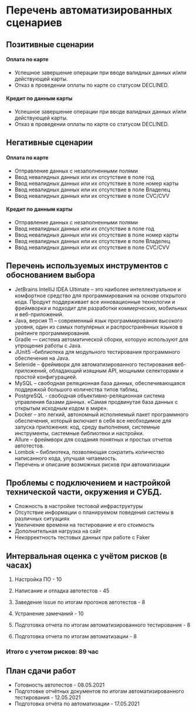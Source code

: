 # Перечень автоматизированных сценариев
## Позитивные сценарии
#### Оплата по карте

* Успешное завершение операции при вводе валидных данных и/или действующей карты.
* Отказ в проведении оплаты по карте со статусом DECLINED.
#### Кредит по данным карты

* Успешное завершение операции при вводе валидных данных и/или действующей карты.
* Отказ в проведении оплаты по карте со статусом DECLINED.
## Негативные сценарии

#### Оплата по карте

* Отправление данных с незаполненными полями
* Ввод невалидных данных или их отсутствие в поле год
* Ввод невалидных данных или их отсутствие в поле номер карты
* Ввод невалидных данных или их отсутствие в поле Владелец
* Ввод невалидных данных или их отсутствие в поле CVC/CVV
#### Кредит по данным карты

* Отправление данных с незаполненными полями
* Ввод невалидных данных или их отсутствие в поле год
* Ввод невалидных данных или их отсутствие в поле номер карты
* Ввод невалидных данных или их отсутствие в поле Владелец
* Ввод невалидных данных или их отсутствие в поле CVC/CVV


## Перечень используемых инструментов с обоснованием выбора

* JetBrains IntelliJ IDEA Ultimate – это наиболее интеллектуальное и комфортное средство для программирования на основе открытого кода. Продукт поддерживает все инновационные технологии и фреймворки и подходит для разработки коммерческих, мобильных и веб-приложений.
* Java, версия 11 – современный язык программирования высокого уровня, один из самых популярных и распространённых языков в рейтинге программирования.
* Gradle — система автоматической сборки, которую используют для упрощения работы с Java.
* JUnit5 –библиотека для модульного тестирования программного обеспечения на Java.
* Selenide – фреймворк для автоматизированного тестирования веб-приложений, обладающий изящным API, мощными селекторами и простой конфигурацией.
* MySQL – свободная реляционная база данных, обеспечивающаяся поддержкой большого количества типов таблиц.
* PostgreSQL - свободная объективно-реляционная система управления базами данных. «Самая продвинутая база данных с открытым исходным кодом в мире».
* Docker – это легкий, автономный исполняемый пакет программного обеспечения, который включает в себя все необходимое для запуска приложения: код, среду выполнения, системные инструменты, системные библиотеки и настройки.
* Allure – фреймворк для создания понятных и простых отчетов автотестов.
* Lombok – библиотека, позволяющая сократить количество написанного кода, улучшая читаемость.
* Перечень и описание возможных рисков при автоматизации

## Проблемы с подключением и настройкой технической части, окружения и СУБД.
* Сложность в настройке тестовой инфраструктуры
* Отсутствие информации о планируемом поведения системы в различных ситуациях
* Увеличение времени на тестирование и его стоимость
* Дополнительная нагрузка на сайт
* Некорректность тестовых данных при работе с Faker
## Интервальная оценка с учётом рисков (в часах)
1. Настройка ПО - 10

2. Написание и отладка автотестов - 45

3. Заведение issue по итогам прогонов автотестов - 8

4. Устранение замечаний - 10

5. Подготовка отчета по итогам автоматизированного тестирования - 8

6. Подготовка отчета по итогам автоматизации - 8


### Итого с учетом рисков: 89 час

## План сдачи работ 

* Готовность автотестов - 08.05.2021
* Подготовке отчётных документов по итогам автоматизированного тестирования - 12.05.2021
* Подготовка отчёта по автоматизации - 17.05.2021